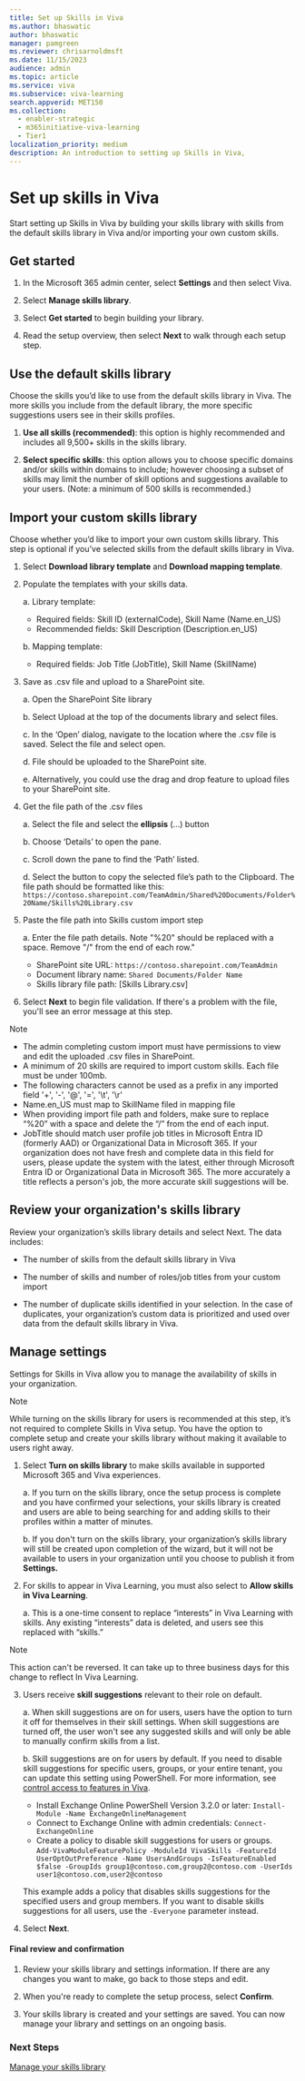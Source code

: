 ```yaml
---
title: Set up Skills in Viva 
ms.author: bhaswatic
author: bhaswatic
manager: pamgreen
ms.reviewer: chrisarnoldmsft
ms.date: 11/15/2023
audience: admin
ms.topic: article
ms.service: viva
ms.subservice: viva-learning
search.appverid: MET150
ms.collection:
  - enabler-strategic
  - m365initiative-viva-learning
  - Tier1
localization_priority: medium
description: An introduction to setting up Skills in Viva, 
---
```


# Set up skills in Viva 

Start setting up Skills in Viva by building your skills library with skills from the default skills library in Viva and/or importing your own custom skills. 

## Get started

1. In the Microsoft 365 admin center, select **Settings** and then select Viva.  

2. Select **Manage skills library**.  

3. Select **Get started** to begin building your library.  

4. Read the setup overview, then select **Next** to walk through each setup step.

## Use the default skills library 

Choose the skills you’d like to use from the default skills library in Viva. The more skills you include from the default library, the more specific suggestions users see in their skills profiles. 

1. **Use all skills (recommended)**:  this option is highly recommended and includes all 9,500+ skills in the skills library.  

2. **Select specific skills**: this option allows you to choose specific domains and/or skills within domains to include; however choosing a subset of skills may limit the number of skill options and suggestions available to your users. (Note: a minimum of 500 skills is recommended.)  

## Import your custom skills library  

Choose whether you’d like to import your own custom skills library. This step is optional if you’ve selected skills from the default skills library in Viva.  

1. Select **Download library template** and **Download mapping template**. 

2. Populate the templates with your skills data.  

    a. Library template:  
      - Required fields: Skill ID (externalCode), Skill Name (Name.en_US) 
      - Recommended fields: Skill Description (Description.en_US)  
      
    b. Mapping template:  
      - Required fields: Job Title (JobTitle), Skill Name (SkillName)  

3. Save as .csv file and upload to a SharePoint site.  

    a. Open the SharePoint Site library  

    b. Select Upload at the top of the documents library and select files.  

    c. In the ‘Open’ dialog, navigate to the location where the .csv file is saved. Select the file and select open.  

    d. File should be uploaded to the SharePoint site.  

    e. Alternatively, you could use the drag and drop feature to upload files to your SharePoint site.  

4. Get the file path of the .csv files 

    a. Select the file and select the **ellipsis** (…) button 

    b. Choose ‘Details’ to open the pane.  

    c. Scroll down the pane to find the ‘Path’ listed.  

    d. Select the button to copy the selected file’s path to the Clipboard. The file path should be formatted like this: `https://contoso.sharepoint.com/TeamAdmin/Shared%20Documents/Folder%20Name/Skills%20Library.csv`

5. Paste the file path into Skills custom import step  

    a. Enter the file path details. Note "%20" should be replaced with a space. Remove "/" from the end of each row."
      - SharePoint site URL: `https://contoso.sharepoint.com/TeamAdmin`
      - Document library name: `Shared Documents/Folder Name`
      - Skills library file path: [Skills Library.csv] 

6. Select **Next** to begin file validation. If there's a problem with the file, you'll see an error message at this step.  

> [!NOTE]
> - The admin completing custom import must have permissions to view and edit the uploaded .csv files in SharePoint. 
> - A minimum of 20 skills are required to import custom skills. Each file must be under 100mb. 
> - The following characters cannot be used as a prefix in any imported field '+', '-', '@', '=', '\t', '\r' 
> - Name.en_US must map to SkillName filed in mapping file  
> - When providing import file path and folders, make sure to replace “%20” with a space and delete the “/” from the end of each input.  
> - JobTitle should match user profile job titles in Microsoft Entra ID (formerly AAD) or Organizational Data in Microsoft 365. If your organization does not have fresh and complete data in this field for users, please update the system with the latest, either through Microsoft Entra ID or Organizational Data in Microsoft 365.  The more accurately a title reflects a person's job, the more accurate skill suggestions will be.  

## Review your organization's skills library

Review your organization’s skills library details and select Next. The data includes:  

  - The number of skills from the default skills library in Viva  

  - The number of skills and number of roles/job titles from your custom import  

  - The number of duplicate skills identified in your selection.  In the case of duplicates, your organization’s custom data is prioritized and used over data from the default skills library in Viva.

## Manage settings 

Settings for Skills in Viva allow you to manage the availability of skills in your organization. 

  > [!NOTE]
  > While turning on the skills library for users is recommended at this step, it’s not required to complete Skills in Viva setup. You have the option to complete setup and create your skills library without making it available to users right away.  

1. Select **Turn on skills library** to make skills available in supported Microsoft 365 and Viva experiences.  

    a. If you turn on the skills library, once the setup process is complete and you have confirmed your selections, your skills library is created and users are able to being searching for and adding skills to their profiles within a matter of minutes.  

    b. If you don't turn on the skills library, your organization’s skills library will still be created upon completion of the wizard, but it will not be available to users in your organization until you choose to publish it from **Settings.**

2. For skills to appear in Viva Learning, you must also select to **Allow skills in Viva Learning**.  

    a. This is a one-time consent to replace “interests” in Viva Learning with skills. Any existing “interests” data is deleted, and users see this replaced with “skills.”

  > [!NOTE]
  > This action can't be reversed. It can take up to three business days for this change to reflect In Viva Learning.  

3. Users receive **skill suggestions** relevant to their role on default.  

    a. When skill suggestions are on for users, users have the option to turn it off for themselves in their skill settings. When skill suggestions are turned off, the user won't see any suggested skills and will only be able to manually confirm skills from a list. 

    b. Skill suggestions are on for users by default.  If you need to disable skill suggestions for specific users, groups, or your entire tenant, you can update this setting using PowerShell. For more information, see [control access to features in Viva](https://learn.microsoft.com/viva/feature-access-management).
    
    - Install Exchange Online PowerShell Version 3.2.0 or later:
    `Install-Module -Name ExchangeOnlineManagement`  
    - Connect to Exchange Online with admin credentials: 
    `Connect-ExchangeOnline`
    - Create a policy to disable skill suggestions for users or groups.  
    `Add-VivaModuleFeaturePolicy -ModuleId VivaSkills -FeatureId UserOptOutPreference -Name UsersAndGroups -IsFeatureEnabled $false -GroupIds group1@contoso.com,group2@contoso.com -UserIds user1@contoso.com,user2@contoso`

    This example adds a policy that disables skills suggestions for the specified users and group members. If you want to disable skills suggestions for all users, use the `-Everyone` parameter instead. 

4. Select **Next**. 

#### Final review and confirmation 

1. Review your skills library and settings information. If there are any changes you want to make, go back to those steps and edit.  

2. When you're ready to complete the setup process, select **Confirm**.  

3. Your skills library is created and your settings are saved.  You can now manage your library and settings on an ongoing basis.


### Next Steps

[Manage your skills library](manage-skills-library.md)
